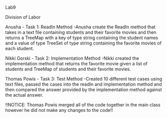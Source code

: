 Lab9

Division of Labor


Anusha - Task 1: ReadIn Method
-Anusha create the ReadIn method that takes in a text file containing students and their favorite movies and then returns a TreeMap with a key of  type string containing the student names and a value of type TreeSet of type string containing the favorite movies of each student. 


Nikki Gorski - Task 2: Implementation Method
-Nikki created the implementation method that returns the favorite movie given a list of students and TreeMap of students and their favorite movies.

Thomas Powis - Task 3: Test Method
-Created 10 different test cases using text files, passed the cases into the readIn and implementation method and then compared the answer provided by the implementation method against the actual answer. 

!!NOTICE: Thomas Powis merged all of the code together in the main class however he did not make any changes to the  code!!


